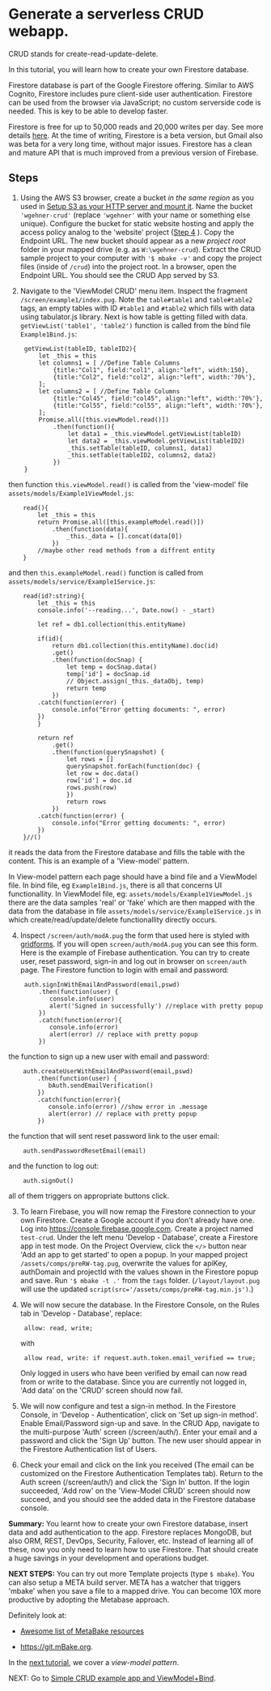 
# Generate a serverless CRUD webapp.

CRUD stands for create-read-update-delete. 

In this tutorial, you will learn how to create your own Firestore database.

Firestore database is part of the Google Firestore offering. Similar to AWS Cognito, Firestore includes pure client-side user authentication. Firestore can be used from the browser via JavaScript; no custom serverside code is needed. This is key to be able to develop faster.

Firestore is free for up to 50,000 reads and 20,000 writes per day. See more details [here](https://firebase.google.com/docs/Firestore/quotas). At the time of writing, Firestore is a beta version, but Gmail also was beta for a very long time, without major issues. Firestore has a clean and mature API that is much improved from a previous version of Firebase. 

## Steps

1. Using the AWS S3 browser, create a bucket _in the same region_ as you used in [Setup S3 as your HTTP server and mount it](/s3_n_webdrive_mount/). Name the bucket `'wgehner-crud'` (replace `'wgehner'` with your name or something else unique). Configure the bucket for static website hosting and apply the access policy analog to the 'website' project ([Step 4](/s3_n_webdrive_mount/) ). Copy the Endpoint URL. The new bucket should appear as a new _project root_ folder in your mapped drive (e.g. as `W:\wgehner-crud`). Extract the CRUD sample project to your computer with `'$ mbake -v'` and copy the project files (inside of `/crud`) into the project root. In a browser, open the Endpoint URL. You should see the CRUD App served by S3. 

2. Navigate to the 'ViewModel CRUD' menu item. Inspect the fragment `/screen/example1/index.pug`. Note the `table#table1` and `table#table2` tags, an empty tables with ID `#table1` and `#table2` which fills with data using tabulator.js library.
Next is how table is getting filled with data. `getViewList('table1', 'table2')` function is called from the bind file `Example1Bind.js`:

		getViewList(tableID, tableID2){
			let _this = this
			let columns1 = [ //Define Table Columns
				{title:"Col1", field:"col1", align:"left", width:150},
				{title:"Col2", field:"col2", align:"left", width:'70%'},
			];
			let columns2 = [ //Define Table Columns
				{title:"Col45", field:"col45", align:"left", width:'70%'},
				{title:"Col55", field:"col55", align:"left", width:'70%'},
			];
			Promise.all([this.viewModel.read()])
				.then(function(){
					let data1 = _this.viewModel.getViewList(tableID)
					let data2 = _this.viewModel.getViewList(tableID2)
					_this.setTable(tableID, columns1, data1)
					_this.setTable(tableID2, columns2, data2)
				})
		}

then function `this.viewModel.read()` is called from the 'view-model' file `assets/models/Example1ViewModel.js`:

		read(){
			let _this = this
			return Promise.all([this.exampleModel.read()])
				.then(function(data){
					_this._data = [].concat(data[0])
				})
			//maybe other read methods from a diffrent entity
		}

and then `this.exampleModel.read()` function is called from `assets/models/service/Example1Service.js`:

		read(id?:string){
			let _this = this
			console.info('--reading...', Date.now() - _start)

			let ref = db1.collection(this.entityName)

			if(id){
				return db1.collection(this.entityName).doc(id)
				.get()
				.then(function(docSnap) {
					let temp = docSnap.data()
					temp['id'] = docSnap.id
					// Object.assign(_this._dataObj, temp)
					return temp
				})
			.catch(function(error) {
				console.info("Error getting documents: ", error)
			})
			}

			return ref
				.get()
				.then(function(querySnapshot) {
					let rows = []
					querySnapshot.forEach(function(doc) {
					let row = doc.data()
					row['id'] = doc.id
					rows.push(row)
					})
					return rows
				})
			.catch(function(error) {
				console.info("Error getting documents: ", error)
			})
		}//()

it reads the data from the Firestore database and fills the table with the content. This is an example of a 'View-model' pattern.

In View-model pattern each page should have a bind file and a ViewModel file. In bind file, eg `Example1Bind.js`, there is all that сoncerns UI functionallity. In ViewModel file, eg: `assets/models/Example1ViewModel.js` there are the data samples 'real' or 'fake' which are then mapped with the data from the database in file `assets/models/service/Example1Service.js` in which create/read/update/delete functionallity directly occurs.

4. Inspect `/screen/auth/modA.pug` the form that used here is styled with [gridforms](http://kumailht.com/gridforms/). If you will open `screen/auth/modA.pug` you can see this form. Here is the example of Firebase authentication. You can try to create user, reset password, sign-in and log out in browser on `screen/auth` page. 
The Firestore function to login with email and password:

		auth.signInWithEmailAndPassword(email,pswd)
            .then(function(user) {
               console.info(user)
               alert('Signed in successfully') //replace with pretty popup
            })
            .catch(function(error){
               console.info(error)
               alert(error) // replace with pretty popup
            })

the function to sign up a new user with email and password:

		auth.createUserWithEmailAndPassword(email,pswd)
            .then(function(user) {
               bAuth.sendEmailVerification()
            })
            .catch(function(error){
               console.info(error) //show error in .message
               alert(error) // replace with pretty popup
            })

the function that will sent reset password link to the user email:

		auth.sendPasswordResetEmail(email)

and the function to log out:

		auth.signOut()

all of them triggers on appropriate buttons click.


3. To learn Firebase, you will now remap the Firestore connection to your own Firestore. Create a Google account if you don't already have one. Log into <https://console.firebase.google.com>. Create a project named `test-crud`. Under the left menu 'Develop - Database', create a Firestore app in test mode.
On the Project Overview, click the `</>` button near 'Add an app to get started' to open a popup. In your mapped project `/assets/comps/preRW-tag.pug`, overwrite the values for apiKey, authDomain and projectId with the values shown in the Firestore popup and save. Run `'$ mbake -t .'` from the `tags` folder. (`/layout/layout.pug` will use the updated `script(src='/assets/comps/preRW-tag.min.js')`.)

7. We will now secure the database. In the Firestore Console, on the Rules tab in 'Develop - Database', replace:

		allow: read, write;

	with  

		allow read, write: if request.auth.token.email_verified == true;

	Only logged in users who have been verified by email can now read from or write to the database. Since you are currently not logged in, 'Add data' on the 'CRUD' screen should now fail.

8. We will now configure and test a sign-in method. In the Firestore Console, in 'Develop - Authentication', click on 'Set up sign-in method'. Enable Email/Password sign-up and save. In the CRUD App, navigate to the multi-purpose 'Auth' screen (/screen/auth/). Enter your email and a password and click the 'Sign Up' button. The new user should appear in the Firestore Authentication list of Users.

9. Check your email and click on the link you received (The email can be customized on the Firestore Authentication Templates tab). Return to the Auth screen (/screen/auth/) and click the 'Sign In' button. If the login succeeded, 'Add row' on the 'View-Model CRUD' screen should now succeed, and you should see the added data in the Firestore database console.

__Summary:__ You learnt how to create your own Firestore database, insert data and add authentication to the app.
Firestore replaces MongoDB, but also ORM, REST, DevOps, Security, Failover, etc. Instead of learning all of these, now you only need to learn how to use Firestore. That should create a huge savings in your development and operations budget.

__NEXT STEPS:__ You can try out more Template projects (type `$ mbake`). You can also setup a META build server. META has a watcher that triggers 'mbake' when you save a file to a mapped drive. You can become 10X more productive by adopting the Metabase approach. 

Definitely look at:

- <a href='https://github.com/MetaBake/_mBake/tree/master/awesomeReference' target='_blank'>Awesome list of MetaBake resources</a>

- <https://git.mBake.org>.


In the [next tutorial](/model/), we cover a _view-model pattern_.

NEXT: Go to [Simple CRUD example app and ViewModel+Bind](/model/).
